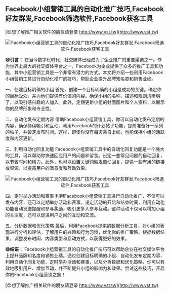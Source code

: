 ## **Facebook小组营销工具的自动化推广技巧,Facebook好友群发,Facebook筛选软件,Facebook获客工具**

[😍想了解推广相关软件的朋友请登录 http://www.vst.tw](http://www.vst.tw)

 <center><img src="https://vst.tw/MP4/tuiguang/png/2.png" alt="Facebook小组营销工具的自动化推广技巧,Facebook好友群发,Facebook筛选软件,Facebook获客工具"></center>

**😄引言：**
在当今数字化时代，社交媒体已经成为了企业推广的重要渠道之一。作为世界上最大的社交媒体平台之一，Facebook为企业提供了众多的推广工具和功能，其中小组营销工具是一个非常有潜力的方式。本文将介绍一些利用Facebook小组营销工具进行自动化推广的技巧，帮助企业提升品牌知名度和销售业绩。

一、创建目标明确的小组
首先，创建一个目标明确的小组是成功的关键。确定你的目标受众，并为他们提供有价值的内容。确保小组的名称、描述和规则清晰明了，以吸引感兴趣的人加入。此外，定期更新小组的封面图片和个人资料，以展示你的品牌形象和专业性。

二、自动化发布定期内容
借助Facebook小组营销工具，你可以自动化发布定期的内容，确保持续吸引和互动。利用Facebook的计划帖子功能，提前准备好一系列的帖子，并设定发布时间。这样，即使你没有每天亲自上线，也能保持小组的活跃度和内容更新。

三、利用自动化回复功能
Facebook小组营销工具中的自动化回复功能是一个强大的工具，可以帮助你快速回应用户的问题和留言。设定一些常见问题的自动回复，以节省时间和精力。此外，也可以设置关键词触发自动回复，提供一些有用的链接或资源，以提高用户的满意度和互动效果。

 <center><img src="https://vst.tw/MP4/tuiguang/png/5.png" alt="Facebook小组营销工具的自动化推广技巧,Facebook好友群发,Facebook筛选软件,Facebook获客工具"></center>

四、定时举办活动和赛事
利用Facebook小组营销工具进行自动化推广，不仅可以发布内容，还可以定期举办活动和赛事。设定活动的开始和结束时间，利用自动化功能自动发送提醒和参与奖励，吸引更多人参与互动。这种活动不仅可以增加小组的关注度，还可以促进用户之间的互动和交流。

五、分析数据和优化策略
最后，利用Facebook提供的数据分析工具，对小组的表现进行分析和评估。了解用户的兴趣和行为习惯，优化你的推广策略。根据数据结果，调整发布时间、内容类型和互动方式，以获得更好的效果。

**😄结语：**
Facebook小组营销工具的自动化推广技巧可以帮助企业在社交媒体平台上提升品牌知名度和销售业绩。通过创建目标明确的小组、自动化发布定期内容、利用自动化回复功能、定时举办活动和赛事，以及分析数据和优化策略，你可以有效地吸引用户、增加互动，并不断提升小组的影响力和效果。尝试这些技巧，开启你的Facebook小组营销之旅！

[😍想了解推广相关软件的朋友请登录 http://www.vst.tw](http://www.vst.tw)



